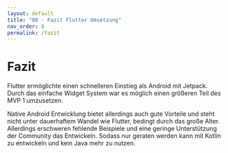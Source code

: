 ```yaml
---
layout: default
title: "08 - Fazit Flutter Umsetzung" 
nav_order: 8
permalink: /fazit
---
```


# Fazit

Flutter ermöglichte einen schnelleren Einstieg als Android mit Jetpack.
Durch das einfache Widget System war es möglich einen größeren Teil des MVP 1 umzusetzen.

Native Android Entwicklung bietet allerdings auch gute Vorteile und steht nicht unter dauerhaftem Wandel wie Flutter, bedingt durch das große Alter.
Allerdings erschweren fehlende Beispiele und eine geringe Unterstützung der Community das Entwickeln.
Sodass nur geraten werden kann mit Kotlin zu entwickeln und kein Java mehr zu nutzen.


